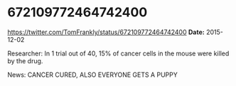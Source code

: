 # 672109772464742400
https://twitter.com/TomFrankly/status/672109772464742400
**Date:** 2015-12-02

Researcher: In 1 trial out of 40, 15% of cancer cells in the mouse were killed by the drug.

News: CANCER CURED, ALSO EVERYONE GETS A PUPPY
